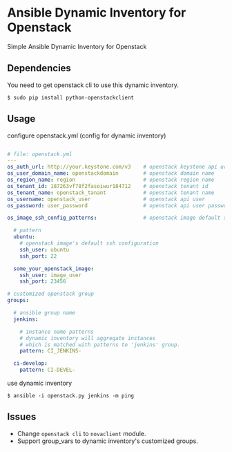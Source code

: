 # Ansible Dynamic Inventory for Openstack
  Simple Ansible Dynamic Inventory for Openstack


## Dependencies
  You need to get openstack cli to use this dynamic inventory.

```
$ sudo pip install python-openstackclient
```


## Usage
  configure openstack.yml (config for dynamic inventory)

``` yml

# file: openstack.yml
---
os_auth_url: http://your.keystone.com/v3    # openstack keystone api url
os_user_domain_name: openstackdomain        # openstack domain name
os_region_name: region                      # openstack region name
os_tenant_id: 187263vf78f2fasoiwur184712    # openstack tenant id
os_tenant_name: openstack_tanant            # openstack tenant name
os_username: openstack_user                 # openstack api user
os_password: user_password                  # openstack api user password

os_image_ssh_config_patterns:               # openstack image default ssh configurations

  # pattern
  ubuntu:
    # openstack image's default ssh configuration
    ssh_user: ubuntu
    ssh_port: 22

  some_your_openstack_image:
    ssh_user: image_user
    ssh_port: 23456

# customized openstack group
groups:

  # ansible group name
  jenkins:

    # instance name patterns
    # dynamic inventory will aggregate instances
    # which is matched with patterns to 'jenkins' group.
    pattern: CI_JENKINS-

  ci-develop:
    pattern: CI-DEVEL-

```

  use dynamic inventory

```
$ ansible -i openstack.py jenkins -m ping
```

## Issues
  - Change `openstack cli` to `novaclient` module.
  - Support group_vars to dynamic inventory's customized groups.
